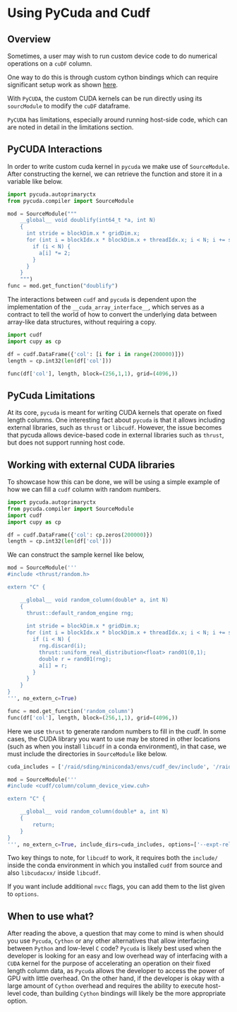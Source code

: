 # Using PyCuda and Cudf
## Overview
Sometimes, a user may wish to run custom device code to do numerical operations on a `cuDF` column. 

One way to do this is through custom cython bindings which can require significant setup work as shown [here](https://github.com/rapidsai/rapids-examples/tree/main/shareable-dataframes).

With `PyCUDA`,  the custom CUDA kernels can be run directly using its` sourcModule` to modify the `cuDF`  dataframe.   

`PyCUDA` has limitations, especially around running host-side code, which can are noted in detail in the limitations section.  

## PyCUDA Interactions
In order to write custom cuda kernel in `pycuda` we make use of `SourceModule`. After constructing the kernel, we can retrieve the function and store it in a variable like below.
```python
import pycuda.autoprimaryctx
from pycuda.compiler import SourceModule

mod = SourceModule("""
    __global__ void doublify(int64_t *a, int N)
    {
      int stride = blockDim.x * gridDim.x;
      for (int i = blockIdx.x * blockDim.x + threadIdx.x; i < N; i += stride) {
        if (i < N) {
          a[i] *= 2;
        }
      }
    }
    """)
func = mod.get_function("doublify")
```
The interactions between `cudf` and `pycuda` is dependent upon the implementation of the `__cuda_array_interface__`, which serves as a contract to tell the world of how to convert the underlying data between array-like data structures, without requiring a copy.
```python
import cudf
import cupy as cp

df = cudf.DataFrame({'col': [i for i in range(200000)]})
length = cp.int32(len(df['col']))

func(df['col'], length, block=(256,1,1), grid=(4096,))
```

## PyCuda Limitations
At its core, `pycuda` is meant for writing CUDA kernels that operate on fixed length columns. One interesting fact about `pycuda` is that it allows including external libraries, such as `thrust` or `libcudf`. However, the issue becomes that pycuda allows device-based code in external libraries such as `thrust`, but does not support running host code.

## Working with external CUDA libraries
To showcase how this can be done, we will be using a simple example of how we can fill a `cudf` column with random numbers.

```python
import pycuda.autoprimaryctx
from pycuda.compiler import SourceModule
import cudf
import cupy as cp

df = cudf.DataFrame({'col': cp.zeros(200000)})
length = cp.int32(len(df['col']))
```
We can construct the sample kernel like below,
```python
mod = SourceModule('''
#include <thrust/random.h>

extern "C" {

    __global__ void random_column(double* a, int N)
    {
      thrust::default_random_engine rng;
      
      int stride = blockDim.x * gridDim.x;
      for (int i = blockIdx.x * blockDim.x + threadIdx.x; i < N; i += stride) {
        if (i < N) {
          rng.discard(i);
          thrust::uniform_real_distribution<float> rand01(0,1);
          double r = rand01(rng);
          a[i] = r;
        }
      }
    }
}
''', no_extern_c=True)

func = mod.get_function('random_column')
func(df['col'], length, block=(256,1,1), grid=(4096,))
```
Here we use `thrust` to generate random numbers to fill in the cudf. In some cases, the CUDA library you want to use may be stored in other locations (such as when you install `libcudf` in a conda environment), in that case, we must include the directories in `SourceModule` like below.
```python
cuda_includes = ['/raid/sding/miniconda3/envs/cudf_dev/include', '/raid/sding/miniconda3/envs/cudf_dev/include/libcudf/libcudacxx']

mod = SourceModule('''
#include <cudf/column/column_device_view.cuh>

extern "C" {

    __global__ void random_column(double* a, int N)
    {
        return;
    }
}
''', no_extern_c=True, include_dirs=cuda_includes, options=['--expt-relaxed-constexpr'])
```
Two key things to note, for `libcudf` to work, it requires both the `include/` inside the conda environment in which you installed `cudf` from source and also `libcudacxx/` inside `libcudf`. 

If you want include additional `nvcc` flags, you can add them to the list given to `options`.

## When to use what?
After reading the above, a question that may come to mind is when should you use `Pycuda`, `Cython` or any other alternatives that allow interfacing between `Python` and low-level `C` code? `Pycuda` is likely best used when the developer is looking for an easy and low overhead way of interfacing with a `CUDA` kernel for the purpose of accelerating an operation on their fixed length column data, as `Pycuda` allows the developer to access the power of GPU with little overhead. On the other hand, if the developer is okay with a large amount of `Cython` overhead and requires the ability to execute host-level code, than building `Cython` bindings will likely be the more appropriate option.